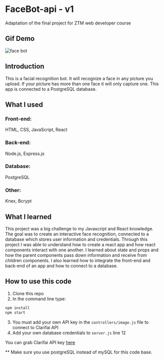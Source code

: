 # FaceBot-api - v1
Adaptation of the final project for ZTM web developer course

## Gif Demo
![face bot](Readme/facebot-gif.gif)

## Introduction

This is a facial recognition bot. It will recognize a face in any picture you upload. 
If your picture has more than one face it will only capture one.
This app is connected to a PostgreSQL database.

## What I used

### Front-end: 
HTML, CSS, JavaScript, React

### Back-end: 
Node.js, Express.js

### Database: 
PostgreSQL

### Other: 
Knex, Bcrypt

## What I learned

This project was a big challenge to my Javascript and React knowledge. 
The goal was to create an interactive face recognition, connected to a database which stores user information and credentials.
Through this project I was able to understand how to create a react app and how react components interact with one another.
I learned about state and props and how the parent components pass down information and receive from children components.
I also learned how to integrate the front-end and back-end of an app and how to connect to a database.


## How to use this code
1. Clone this repo
2. In the command line type: 
  ```sh
  npm install
  npm start
  ```
3. You must add your own API key in the `controllers/image.js` file to connect to Clarifai API
4. Add your own database credentials to `server.js` line 12

You can grab Clarifai API key [here](https://www.clarifai.com/)

** Make sure you use postgreSQL instead of mySQL for this code base.
